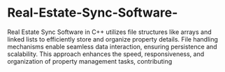 # Real-Estate-Sync-Software-
Real Estate Sync Software in C++ utilizes file structures like arrays and linked lists to efficiently store and organize property details. File handling mechanisms enable seamless data interaction, ensuring persistence and scalability. This approach enhances the speed, responsiveness, and organization of property management tasks, contributing
